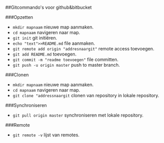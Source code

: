 ##Gitcommando's voor github&bitbucket

###Opzetten
* `mkdir mapnaam` nieuwe map aanmaken.
* `cd mapnaam` navigeren naar map.
* `git init` git initiëren.
* `echo "text">>README.md` file aanmaken.
* `git remote add origin "addresnaargit"` remote access toevoegen.
* `git add README.md` toevoegen.
* `git commit -m "readme toevoegen"` file committen.
* `git push -u origin master` push to master branch.

###Clonen
* `mkdir mapnaam` nieuwe map aanmaken.
* `cd mapnaam` navigeren naar map.
* `git clone "addressnaargit` clonen van repository in lokale repository.

###Synchroniseren
* `git pull origin master` synchroniseren met lokale repository.

###Remote
* `git remote -v` lijst van remotes.
